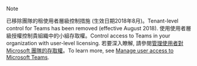 > [!NOTE]
> <span data-ttu-id="817f0-101">已移除團隊的租使用者層級控制措施 (生效日期2018年8月)。</span><span class="sxs-lookup"><span data-stu-id="817f0-101">Tenant-level control for Teams has been removed (effective August 2018).</span></span> <span data-ttu-id="817f0-102">使用使用者層級授權控制貴組織中的小組存取權。</span><span class="sxs-lookup"><span data-stu-id="817f0-102">Control access to Teams in your organization with user-level licensing.</span></span> <span data-ttu-id="817f0-103">若要深入瞭解, 請參閱[管理使用者對 Microsoft 團隊的存取權](../user-access.md)。</span><span class="sxs-lookup"><span data-stu-id="817f0-103">To learn more, see [Manage user access to Microsoft Teams](../user-access.md).</span></span>
